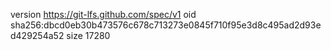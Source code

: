 version https://git-lfs.github.com/spec/v1
oid sha256:dbcd0eb30b473576c678c713273e0845f710f95e3d8c495ad2d93ed429254a52
size 17280
